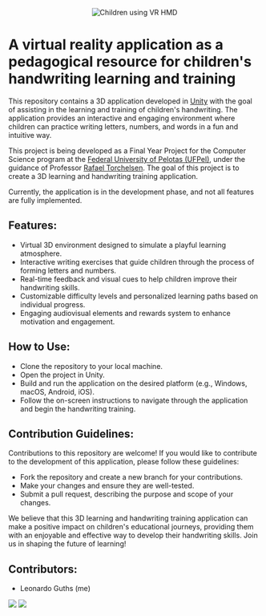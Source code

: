 <p align="center">
  <img alt="Children using VR HMD" src="https://i.imgur.com/2IZ4IQt.png" />
</p>

# A virtual reality application as a pedagogical resource for children's handwriting learning and training

This repository contains a 3D application developed in [Unity](https://unity.com/) with the goal of assisting in the learning and training of children's handwriting. The application provides an interactive and engaging environment where children can practice writing letters, numbers, and words in a fun and intuitive way.

This project is being developed as a Final Year Project for the Computer Science program at the [Federal University of Pelotas (UFPel)](https://portal.ufpel.edu.br/), under the guidance of Professor [Rafael Torchelsen](http://lattes.cnpq.br/4828490550640720). The goal of this project is to create a 3D learning and handwriting training application. 

Currently, the application is in the development phase, and not all features are fully implemented.

## Features:
- Virtual 3D environment designed to simulate a playful learning atmosphere.
- Interactive writing exercises that guide children through the process of forming letters and numbers.
- Real-time feedback and visual cues to help children improve their handwriting skills.
- Customizable difficulty levels and personalized learning paths based on individual progress.
- Engaging audiovisual elements and rewards system to enhance motivation and engagement.
## How to Use:
- Clone the repository to your local machine.
- Open the project in Unity.
- Build and run the application on the desired platform (e.g., Windows, macOS, Android, iOS).
- Follow the on-screen instructions to navigate through the application and begin the handwriting training.

## Contribution Guidelines:
Contributions to this repository are welcome! If you would like to contribute to the development of this application, please follow these guidelines:
- Fork the repository and create a new branch for your contributions.
- Make your changes and ensure they are well-tested.
- Submit a pull request, describing the purpose and scope of your changes.


We believe that this 3D learning and handwriting training application can make a positive impact on children's educational journeys, providing them with an enjoyable and effective way to develop their handwriting skills.
Join us in shaping the future of learning!


## Contributors:

- Leonardo Guths (me)

<a href = "mailto:guths.contact@gmail.com"><img src="https://img.shields.io/badge/-Gmail-%23333?style=for-the-badge&logo=gmail&logoColor=white" target="_blank"></a>
<a href="https://www.linkedin.com/in/leonardoguths" target="_blank"><img src="https://img.shields.io/badge/-LinkedIn-%230077B5?style=for-the-badge&logo=linkedin&logoColor=white" target="_blank"></a>


